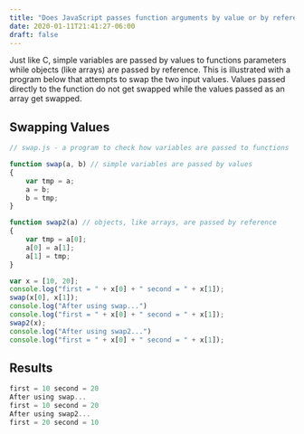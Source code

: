 ```yaml
---
title: "Does JavaScript passes function arguments by value or by reference?"
date: 2020-01-11T21:41:27-06:00
draft: false
---
```

Just like C, simple variables are passed by values to functions parameters while
objects (like arrays) are passed by reference. This is illustrated with a
program below that attempts to swap the two input values. Values passed directly
to the function do not get swapped while the values passed as an array get
swapped.

## Swapping Values
```JavaScript
// swap.js - a program to check how variables are passed to functions

function swap(a, b) // simple variables are passed by values
{
    var tmp = a;
    a = b;
    b = tmp;
}

function swap2(a) // objects, like arrays, are passed by reference
{
    var tmp = a[0];
    a[0] = a[1];
    a[1] = tmp;
}

var x = [10, 20];
console.log("first = " + x[0] + " second = " + x[1]);
swap(x[0], x[1]);
console.log("After using swap...")
console.log("first = " + x[0] + " second = " + x[1]);
swap2(x);
console.log("After using swap2...")
console.log("first = " + x[0] + " second = " + x[1]);
```
## Results
```JavaScript
first = 10 second = 20
After using swap...
first = 10 second = 20
After using swap2...
first = 20 second = 10
```

